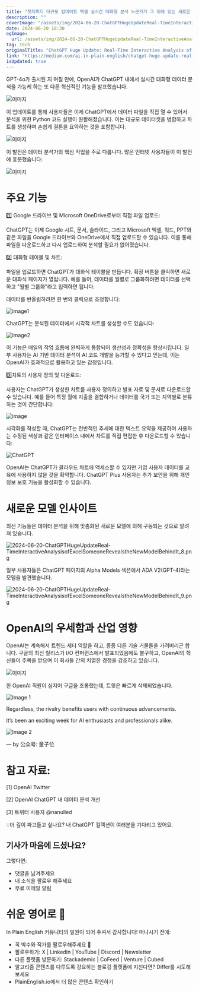```yaml
---
title: "챗지피티 대규모 업데이트 엑셀 실시간 대화형 분석 누군가가 그 뒤에 있는 새로운 모델을 공개했습니다 "
description: ""
coverImage: "/assets/img/2024-06-20-ChatGPTHugeUpdateReal-TimeInteractiveAnalysisofExcelSomeoneRevealstheNewModelBehindIt_0.png"
date: 2024-06-20 18:30
ogImage:
  url: /assets/img/2024-06-20-ChatGPTHugeUpdateReal-TimeInteractiveAnalysisofExcelSomeoneRevealstheNewModelBehindIt_0.png
tag: Tech
originalTitle: "ChatGPT Huge Update: Real-Time Interactive Analysis of Excel! Someone Reveals the New Model Behind It!"
link: "https://medium.com/ai-in-plain-english/chatgpt-huge-update-real-time-interactive-analysis-of-excel-3b6c9146b814"
isUpdated: true
---
```


GPT-4o가 출시된 지 며칠 만에, OpenAI가 ChatGPT 내에서 실시간 대화형 데이터 분석을 가능케 하는 또 다른 혁신적인 기능을 발표했습니다.

![이미지](/assets/img/2024-06-20-ChatGPTHugeUpdateReal-TimeInteractiveAnalysisofExcelSomeoneRevealstheNewModelBehindIt_0.png)

이 업데이트를 통해 사용자들은 이제 ChatGPT에서 데이터 파일을 직접 열 수 있어서 분석을 위한 Python 코드 실행이 원활해졌습니다. 이는 대규모 데이터셋을 병합하고 차트를 생성하며 손쉽게 결론을 요약하는 것을 포함합니다.

![이미지](/assets/img/2024-06-20-ChatGPTHugeUpdateReal-TimeInteractiveAnalysisofExcelSomeoneRevealstheNewModelBehindIt_1.png)

<!-- cozy-coder - 수평 -->

<ins class="adsbygoogle"
     style="display:block"
     data-ad-client="ca-pub-4877378276818686"
     data-ad-slot="1107185301"
     data-ad-format="auto"
     data-full-width-responsive="true"></ins>

<script>
     (adsbygoogle = window.adsbygoogle || []).push({});
</script>

이 발전은 데이터 분석가의 핵심 작업을 주로 다룹니다. 많은 인터넷 사용자들이 이 발전에 흥분했습니다:

![이미지](/assets/img/2024-06-20-ChatGPTHugeUpdateReal-TimeInteractiveAnalysisofExcelSomeoneRevealstheNewModelBehindIt_2.png)

# 주요 기능

1️⃣ Google 드라이브 및 Microsoft OneDrive로부터 직접 파일 업로드:

<!-- cozy-coder - 수평 -->

<ins class="adsbygoogle"
     style="display:block"
     data-ad-client="ca-pub-4877378276818686"
     data-ad-slot="1107185301"
     data-ad-format="auto"
     data-full-width-responsive="true"></ins>

<script>
     (adsbygoogle = window.adsbygoogle || []).push({});
</script>

ChatGPT는 이제 Google 시트, 문서, 슬라이드, 그리고 Microsoft 엑셀, 워드, PPT와 같은 파일을 Google 드라이브와 OneDrive에서 직접 업로드할 수 있습니다. 이를 통해 파일을 다운로드하고 다시 업로드하여 분석할 필요가 없어졌습니다.

2️⃣ 대화형 테이블 및 차트:

파일을 업로드하면 ChatGPT가 대화식 테이블을 만듭니다. 확장 버튼을 클릭하면 새로운 대화식 페이지가 열립니다. 예를 들어, 데이터를 월별로 그룹화하려면 데이터를 선택하고 "월별 그룹화"라고 입력하면 됩니다.

<!-- cozy-coder - 수평 -->

<ins class="adsbygoogle"
     style="display:block"
     data-ad-client="ca-pub-4877378276818686"
     data-ad-slot="1107185301"
     data-ad-format="auto"
     data-full-width-responsive="true"></ins>

<script>
     (adsbygoogle = window.adsbygoogle || []).push({});
</script>

데이터를 반올림하려면 한 번의 클릭으로 조정합니다:

![image1](/assets/img/2024-06-20-ChatGPTHugeUpdateReal-TimeInteractiveAnalysisofExcelSomeoneRevealstheNewModelBehindIt_4.png)

ChatGPT는 분석된 데이터에서 시각적 차트를 생성할 수도 있습니다:

![image2](/assets/img/2024-06-20-ChatGPTHugeUpdateReal-TimeInteractiveAnalysisofExcelSomeoneRevealstheNewModelBehindIt_5.png)

<!-- cozy-coder - 수평 -->

<ins class="adsbygoogle"
     style="display:block"
     data-ad-client="ca-pub-4877378276818686"
     data-ad-slot="1107185301"
     data-ad-format="auto"
     data-full-width-responsive="true"></ins>

<script>
     (adsbygoogle = window.adsbygoogle || []).push({});
</script>

이 기능은 매일의 작업 흐름에 완벽하게 통합되어 생산성과 정확성을 향상시킵니다. 일부 사용자는 AI 기반 데이터 분석이 AI 코드 개발을 능가할 수 있다고 믿는데, 이는 OpenAI가 효과적으로 활용하고 있는 감정입니다.

3️⃣차트의 사용자 정의 및 다운로드:

사용자는 ChatGPT가 생성한 차트를 사용자 정의하고 발표 자료 및 문서로 다운로드할 수 있습니다. 예를 들어 특정 월에 지출을 결합하거나 데이터를 국가 또는 지역별로 분류하는 것이 간단합니다:

![image](/assets/img/2024-06-20-ChatGPTHugeUpdateReal-TimeInteractiveAnalysisofExcelSomeoneRevealstheNewModelBehindIt_6.png)

<!-- cozy-coder - 수평 -->

<ins class="adsbygoogle"
     style="display:block"
     data-ad-client="ca-pub-4877378276818686"
     data-ad-slot="1107185301"
     data-ad-format="auto"
     data-full-width-responsive="true"></ins>

<script>
     (adsbygoogle = window.adsbygoogle || []).push({});
</script>

시각화를 작성할 때, ChatGPT는 전반적인 추세에 대한 텍스트 요약을 제공하며 사용자는 수정된 색상과 같은 인터페이스 내에서 차트를 직접 편집한 후 다운로드할 수 있습니다:

![ChatGPT](/assets/img/2024-06-20-ChatGPTHugeUpdateReal-TimeInteractiveAnalysisofExcelSomeoneRevealstheNewModelBehindIt_7.png)

OpenAI는 ChatGPT가 클라우드 차트에 액세스할 수 있지만 기업 사용자 데이터를 교육에 사용하지 않을 것을 확약합니다. ChatGPT Plus 사용자는 추가 보안을 위해 개인정보 보호 기능을 활성화할 수 있습니다.

# 새로운 모델 인사이트

<!-- cozy-coder - 수평 -->

<ins class="adsbygoogle"
     style="display:block"
     data-ad-client="ca-pub-4877378276818686"
     data-ad-slot="1107185301"
     data-ad-format="auto"
     data-full-width-responsive="true"></ins>

<script>
     (adsbygoogle = window.adsbygoogle || []).push({});
</script>

최신 기능들은 데이터 분석을 위해 맞춤화된 새로운 모델에 의해 구동되는 것으로 알려져 있습니다.

![2024-06-20-ChatGPTHugeUpdateReal-TimeInteractiveAnalysisofExcelSomeoneRevealstheNewModelBehindIt_8.png](/assets/img/2024-06-20-ChatGPTHugeUpdateReal-TimeInteractiveAnalysisofExcelSomeoneRevealstheNewModelBehindIt_8.png)

일부 사용자들은 ChatGPT 페이지의 Alpha Models 섹션에서 ADA V2(GPT-4)라는 모델을 발견했습니다.

![2024-06-20-ChatGPTHugeUpdateReal-TimeInteractiveAnalysisofExcelSomeoneRevealstheNewModelBehindIt_9.png](/assets/img/2024-06-20-ChatGPTHugeUpdateReal-TimeInteractiveAnalysisofExcelSomeoneRevealstheNewModelBehindIt_9.png)

<!-- cozy-coder - 수평 -->

<ins class="adsbygoogle"
     style="display:block"
     data-ad-client="ca-pub-4877378276818686"
     data-ad-slot="1107185301"
     data-ad-format="auto"
     data-full-width-responsive="true"></ins>

<script>
     (adsbygoogle = window.adsbygoogle || []).push({});
</script>

# OpenAI의 우세함과 산업 영향

OpenAI는 계속해서 트렌드 세터 역할을 하고, 종종 다른 기술 거물들을 가려버리곤 합니다. 구글의 최신 릴리스가 I/O 컨퍼런스에서 발표되었음에도 불구하고, OpenAI의 혁신들이 주목을 받으며 이 회사들 간의 치열한 경쟁을 강조하고 있습니다.

![이미지](/assets/img/2024-06-20-ChatGPTHugeUpdateReal-TimeInteractiveAnalysisofExcelSomeoneRevealstheNewModelBehindIt_10.png)

한 OpenAI 직원이 심지어 구글을 조롱했는데, 트윗은 빠르게 삭제되었습니다.

<!-- cozy-coder - 수평 -->

<ins class="adsbygoogle"
     style="display:block"
     data-ad-client="ca-pub-4877378276818686"
     data-ad-slot="1107185301"
     data-ad-format="auto"
     data-full-width-responsive="true"></ins>

<script>
     (adsbygoogle = window.adsbygoogle || []).push({});
</script>

![Image 1](/assets/img/2024-06-20-ChatGPTHugeUpdateReal-TimeInteractiveAnalysisofExcelSomeoneRevealstheNewModelBehindIt_11.png)

Regardless, the rivalry benefits users with continuous advancements.

It’s been an exciting week for AI enthusiasts and professionals alike.

![Image 2](/assets/img/2024-06-20-ChatGPTHugeUpdateReal-TimeInteractiveAnalysisofExcelSomeoneRevealstheNewModelBehindIt_12.png)

<!-- cozy-coder - 수평 -->

<ins class="adsbygoogle"
     style="display:block"
     data-ad-client="ca-pub-4877378276818686"
     data-ad-slot="1107185301"
     data-ad-format="auto"
     data-full-width-responsive="true"></ins>

<script>
     (adsbygoogle = window.adsbygoogle || []).push({});
</script>

— by 公众号: 量子位

# 참고 자료:

[1] OpenAI Twitter

[2] OpenAI ChatGPT 내 데이터 분석 개선

<!-- cozy-coder - 수평 -->

<ins class="adsbygoogle"
     style="display:block"
     data-ad-client="ca-pub-4877378276818686"
     data-ad-slot="1107185301"
     data-ad-format="auto"
     data-full-width-responsive="true"></ins>

<script>
     (adsbygoogle = window.adsbygoogle || []).push({});
</script>

[3] 트위터 사용자 @nanulled

💡더 깊이 파고들고 싶나요? 내 ChatGPT 컬렉션이 여러분을 기다리고 있어요.

## 기사가 마음에 드셨나요?

그렇다면:

<!-- cozy-coder - 수평 -->

<ins class="adsbygoogle"
     style="display:block"
     data-ad-client="ca-pub-4877378276818686"
     data-ad-slot="1107185301"
     data-ad-format="auto"
     data-full-width-responsive="true"></ins>

<script>
     (adsbygoogle = window.adsbygoogle || []).push({});
</script>

- 댓글을 남겨주세요
- 내 소식을 팔로우 해주세요
- 무료 이메일 알림

# 쉬운 영어로 🚀

In Plain English 커뮤니티의 일원이 되어 주셔서 감사합니다! 떠나시기 전에:

- 꼭 박수와 작가를 팔로우해주세요 👏️️
- 팔로우하기: X | LinkedIn | YouTube | Discord | Newsletter
- 다른 플랫폼 방문하기: Stackademic | CoFeed | Venture | Cubed
- 알고리즘 콘텐츠를 다루도록 강요하는 블로깅 플랫폼에 지친다면? Differ를 시도해보세요
- PlainEnglish.io에서 더 많은 콘텐츠 확인하기
